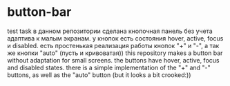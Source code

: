 # button-bar
test task
в данном репозитории сделана кнопочная панель без учета адаптива к малым экранам. у кнопок есть состояния hover, active, focus и disabled. есть простенькая реализация работы кнопок "+" и "-", а так же кнопки "auto" (пусть и кривоватая))
this repository makes a button bar without adaptation for small screens. the buttons have hover, active, focus and disabled states. there is a simple implementation of the "+" and "-" buttons, as well as the "auto" button (but it looks a bit crooked:))
